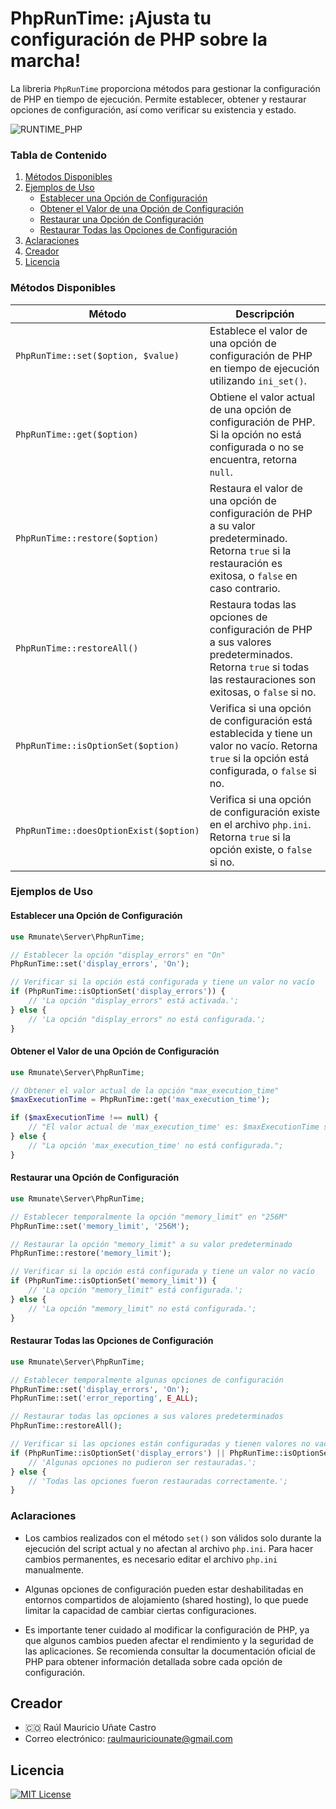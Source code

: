 # PhpRunTime: ¡Ajusta tu configuración de PHP sobre la marcha!
La libreria `PhpRunTime` proporciona métodos para gestionar la configuración de PHP en tiempo de ejecución. Permite establecer, obtener y restaurar opciones de configuración, así como verificar su existencia y estado.

![RUNTIME_PHP](https://github.com/rmunate/PHPInfoServer/assets/91748598/873f40e0-9278-4a82-a50c-5baef7b7691a)

### Tabla de Contenido
1. [Métodos Disponibles](#métodos-disponibles)
2. [Ejemplos de Uso](#ejemplos-de-uso)
   - [Establecer una Opción de Configuración](#establecer-una-opción-de-configuración)
   - [Obtener el Valor de una Opción de Configuración](#obtener-el-valor-de-una-opción-de-configuración)
   - [Restaurar una Opción de Configuración](#restaurar-una-opción-de-configuración)
   - [Restaurar Todas las Opciones de Configuración](#restaurar-todas-las-opciones-de-configuración)
3. [Aclaraciones](#aclaraciones)
4. [Creador](#creador)
5. [Licencia](#licencia)


### Métodos Disponibles

| Método | Descripción |
| - | - |
| `PhpRunTime::set($option, $value)` | Establece el valor de una opción de configuración de PHP en tiempo de ejecución utilizando `ini_set()`. |
| `PhpRunTime::get($option)` | Obtiene el valor actual de una opción de configuración de PHP. Si la opción no está configurada o no se encuentra, retorna `null`. |
| `PhpRunTime::restore($option)` | Restaura el valor de una opción de configuración de PHP a su valor predeterminado. Retorna `true` si la restauración es exitosa, o `false` en caso contrario. |
| `PhpRunTime::restoreAll()` | Restaura todas las opciones de configuración de PHP a sus valores predeterminados. Retorna `true` si todas las restauraciones son exitosas, o `false` si no. |
| `PhpRunTime::isOptionSet($option)` | Verifica si una opción de configuración está establecida y tiene un valor no vacío. Retorna `true` si la opción está configurada, o `false` si no. |
| `PhpRunTime::doesOptionExist($option)` | Verifica si una opción de configuración existe en el archivo `php.ini`. Retorna `true` si la opción existe, o `false` si no. |

### Ejemplos de Uso

#### Establecer una Opción de Configuración

```php
use Rmunate\Server\PhpRunTime;

// Establecer la opción "display_errors" en "On"
PhpRunTime::set('display_errors', 'On');

// Verificar si la opción está configurada y tiene un valor no vacío
if (PhpRunTime::isOptionSet('display_errors')) {
    // 'La opción "display_errors" está activada.';
} else {
    // 'La opción "display_errors" no está configurada.';
}
```

#### Obtener el Valor de una Opción de Configuración

```php
use Rmunate\Server\PhpRunTime;

// Obtener el valor actual de la opción "max_execution_time"
$maxExecutionTime = PhpRunTime::get('max_execution_time');

if ($maxExecutionTime !== null) {
    // "El valor actual de 'max_execution_time' es: $maxExecutionTime segundos.";
} else {
    // "La opción 'max_execution_time' no está configurada.";
}
```

#### Restaurar una Opción de Configuración

```php
use Rmunate\Server\PhpRunTime;

// Establecer temporalmente la opción "memory_limit" en "256M"
PhpRunTime::set('memory_limit', '256M');

// Restaurar la opción "memory_limit" a su valor predeterminado
PhpRunTime::restore('memory_limit');

// Verificar si la opción está configurada y tiene un valor no vacío
if (PhpRunTime::isOptionSet('memory_limit')) {
    // 'La opción "memory_limit" está configurada.';
} else {
    // 'La opción "memory_limit" no está configurada.';
}
```

#### Restaurar Todas las Opciones de Configuración

```php
use Rmunate\Server\PhpRunTime;

// Establecer temporalmente algunas opciones de configuración
PhpRunTime::set('display_errors', 'On');
PhpRunTime::set('error_reporting', E_ALL);

// Restaurar todas las opciones a sus valores predeterminados
PhpRunTime::restoreAll();

// Verificar si las opciones están configuradas y tienen valores no vacíos
if (PhpRunTime::isOptionSet('display_errors') || PhpRunTime::isOptionSet('error_reporting')) {
    // 'Algunas opciones no pudieron ser restauradas.';
} else {
    // 'Todas las opciones fueron restauradas correctamente.';
}
```

### Aclaraciones

- Los cambios realizados con el método `set()` son válidos solo durante la ejecución del script actual y no afectan al archivo `php.ini`. Para hacer cambios permanentes, es necesario editar el archivo `php.ini` manualmente.

- Algunas opciones de configuración pueden estar deshabilitadas en entornos compartidos de alojamiento (shared hosting), lo que puede limitar la capacidad de cambiar ciertas configuraciones.

- Es importante tener cuidado al modificar la configuración de PHP, ya que algunos cambios pueden afectar el rendimiento y la seguridad de las aplicaciones. Se recomienda consultar la documentación oficial de PHP para obtener información detallada sobre cada opción de configuración.

## Creador
- 🇨🇴 Raúl Mauricio Uñate Castro
- Correo electrónico: raulmauriciounate@gmail.com

## Licencia
[![MIT License](https://img.shields.io/badge/License-MIT-green.svg)](https://choosealicense.com/licenses/mit/)